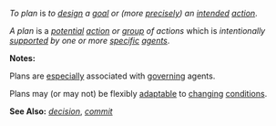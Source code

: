 *To plan* is *to [design](https://github.com/gcassel/Modular-Organization-Terminology/blob/master/terms/design.md) a [goal](https://github.com/gcassel/Modular-Organization-Terminology/blob/master/terms/goal.md) or (more [precisely](https://github.com/gcassel/Modular-Organization-Terminology/blob/master/terms/specialize.md)) an [intended](https://github.com/gcassel/Modular-Organization-Terminology/blob/master/terms/intention.md) [action](https://github.com/gcassel/Modular-Organization-Terminology/blob/master/terms/action.md)*.

*A plan* is a *[potential](https://github.com/gcassel/Modular-Organization-Terminology/blob/master/terms/potential.md) [action](https://github.com/gcassel/Modular-Organization-Terminology/blob/master/terms/action.md) or [group](https://github.com/gcassel/Modular-Organization-Terminology/blob/master/terms/group.md) of actions* which is *intentionally [supported](https://github.com/gcassel/Modular-Organization-Terminology/blob/master/terms/support.md) by one or more [specific](https://github.com/gcassel/Modular-Organization-Terminology/blob/master/terms/specific.md) [agents](https://github.com/gcassel/Modular-Organization-Terminology/blob/master/terms/agent.md)*.  
 
**Notes:**  

Plans are [especially](https://github.com/gcassel/Modular-Organization-Terminology/blob/master/terms/specialize.md) associated with [governing](https://github.com/gcassel/Modular-Organization-Terminology/blob/master/terms/governance.md) agents.

Plans may (or may not) be flexibly [adaptable](https://github.com/gcassel/Modular-Organization-Terminology/blob/master/terms/adapt.md) to [changing](https://github.com/gcassel/Modular-Organization-Terminology/blob/master/terms/change.md) [conditions](https://github.com/gcassel/Modular-Organization-Terminology/blob/master/terms/status.md).

**See Also:** *[decision](https://github.com/gcassel/Modular-Organization-Terminology/blob/master/terms/decision.md)*, *[commit](https://github.com/gcassel/Modular-Organization-Terminology/blob/master/terms/commit.md)*
